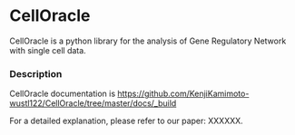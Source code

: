 # CellOracle
CellOracle is a python library for the analysis of Gene Regulatory Network with single cell data.

### Description
CellOracle documentation is https://github.com/KenjiKamimoto-wustl122/CellOracle/tree/master/docs/_build

For a detailed explanation, please refer to our paper: XXXXXX.
